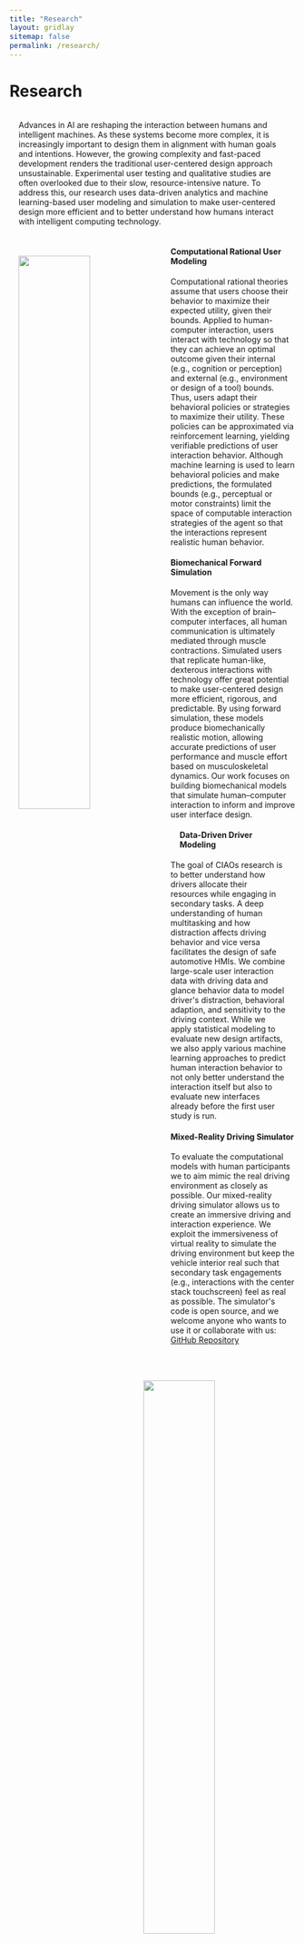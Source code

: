 ```yaml
---
title: "Research"
layout: gridlay
sitemap: false
permalink: /research/
---
```

<style>
code {padding: 6px 8px; font-size: 90%;}
.row h2 {padding: 16px 16px}
.row p {padding: 16px 16px}
.rowl1 p {padding: 0px 0px}
.rowl1 img {padding: 16px 16px}
.rowl2 p {padding: 16px 16px}
.rowl2 h4 {padding: 16px 16px}
.rowl2 img {padding: 16px 16px}

</style>

# Research

<div class="row">
  
  <p> Advances in AI are reshaping the interaction between humans and intelligent machines.
As these systems become more complex, it is increasingly important to design them in alignment with human goals and intentions. However, the growing complexity and fast-paced development renders the traditional user-centered design approach unsustainable. Experimental user testing and qualitative studies are often overlooked due to their slow, resource-intensive nature. To address this, our research uses data-driven analytics and machine learning-based user modeling and simulation to make user-centered design more efficient and to better understand how humans interact with intelligent computing technology. </p>


<div class="rowl1">
  <img src="{{ site.url }}{{ site.baseurl }}/images/respic/CompRationalCar.png" class="img-responsive" width="50%" style=" float: left; border-radius:7px" />
  <h4 style="overflow: hidden"> Computational Rational User Modeling </h4>
  <p style="overflow: hidden"> Computational rational theories assume that users choose their behavior to maximize their expected utility, given their bounds. Applied to human-computer interaction, users interact with technology so that they can achieve an optimal outcome given their internal (e.g., cognition or perception) and external (e.g., environment or design of a tool) bounds. Thus, users adapt their behavioral policies or strategies to maximize their utility. These policies can be approximated via reinforcement learning, yielding verifiable predictions of user interaction behavior. Although machine learning is used to learn behavioral policies and make predictions, the formulated bounds (e.g., perceptual or motor constraints) limit the space of computable interaction strategies of the agent so that the interactions represent realistic human behavior. </p>
</div>


<div class="rowl1">
  <img src="{{ site.url }}{{ site.baseurl }}/images/respic/biomech.png" class="img-responsive" width="50%" style=" float: right; border-radius:7px" />
  <h4 style="overflow: hidden"> Biomechanical Forward Simulation </h4>
  <p style="overflow: hidden"> Movement is the only way humans can influence the world. With the exception of brain–computer interfaces, all human communication is ultimately mediated through muscle contractions. Simulated users that replicate human-like, dexterous interactions with technology offer great potential to make user-centered design more efficient, rigorous, and predictable. By using forward simulation, these models produce biomechanically realistic motion, allowing accurate predictions of user performance and muscle effort based on musculoskeletal dynamics. Our work focuses on building biomechanical models that simulate human–computer interaction to inform and improve user interface design.
  </p>
</div>



<div class="rowl1">
  <img src="{{ site.url }}{{ site.baseurl }}/images/respic/DataDriven.png" class="img-responsive" width="50%" style=" float: left; border-radius:7px" />
  <h4 style="overflow: hidden; padding: 0px 16px"> Data-Driven Driver Modeling </h4>
  <p style="padding: 0px 16px"> The goal of CIAOs research is to better understand how drivers allocate their resources while engaging in secondary tasks. A deep understanding of human multitasking and how distraction affects driving behavior and vice versa facilitates the design of safe automotive HMIs. We combine large-scale user interaction data with driving data and glance behavior data to model driver's distraction, behavioral adaption, and sensitivity to the driving context. While we apply statistical modeling to evaluate new design artifacts, we also apply various machine learning approaches to predict human interaction behavior to not only better understand the interaction itself but also to evaluate new interfaces already before the first user study is run. </p>
</div>



<div class="rowl1">
  <img src="{{ site.url }}{{ site.baseurl }}/images/respic/simulator.JPG" class="img-responsive" width="50%" style=" float: right; border-radius:7px" />
  <h4 style="overflow: hidden"> Mixed-Reality Driving Simulator </h4>
  <p style="overflow: hidden"> To evaluate the computational models with human participants we to aim mimic the real driving environment as closely as possible. Our mixed-reality driving simulator allows us to create an immersive driving and interaction experience. We exploit the immersiveness of virtual reality to simulate the driving environment but keep the vehicle interior real such that secondary task engagements (e.g., interactions with the center stack touchscreen) feel as real as possible. The simulator's code is open source, and we welcome anyone who wants to use it or collaborate with us: <a href="https://github.com/ciao-group/coupled-sim-ciao"> GitHub Repository</a> </p>
</div>

